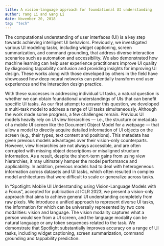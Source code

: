 ```yaml
---
title: A vision-language approach for foundational UI understanding
author: Yang Li and Gang Li
date: November 20, 2018
tag: "tech"
---
```


The computational understanding of user interfaces (UI) is a key step towards achieving intelligent UI behaviors. Previously, we investigated various UI modeling tasks, including widget captioning, screen summarization, and command grounding, that address diverse interaction scenarios such as automation and accessibility. We also demonstrated how machine learning can help user experience practitioners improve UI quality by diagnosing tappability confusion and providing insights for improving UI design. These works along with those developed by others in the field have showcased how deep neural networks can potentially transform end user experiences and the interaction design practice.

With these successes in addressing individual UI tasks, a natural question is whether we can obtain foundational understandings of UIs that can benefit specific UI tasks. As our first attempt to answer this question, we developed a multi-task model to address a range of UI tasks simultaneously. Although the work made some progress, a few challenges remain. Previous UI models heavily rely on UI view hierarchies — i.e., the structure or metadata of a mobile UI screen like the Document Object Model for a webpage — that allow a model to directly acquire detailed information of UI objects on the screen (e.g., their types, text content and positions). This metadata has given previous models advantages over their vision-only counterparts. However, view hierarchies are not always accessible, and are often corrupted with missing object descriptions or misaligned structure information. As a result, despite the short-term gains from using view hierarchies, it may ultimately hamper the model performance and applicability. In addition, previous models had to deal with heterogeneous information across datasets and UI tasks, which often resulted in complex model architectures that were difficult to scale or generalize across tasks.

In “Spotlight: Mobile UI Understanding using Vision-Language Models with a Focus”, accepted for publication at ICLR 2023, we present a vision-only approach that aims to achieve general UI understanding completely from raw pixels. We introduce a unified approach to represent diverse UI tasks, the information for which can be universally represented by two core modalities: vision and language. The vision modality captures what a person would see from a UI screen, and the language modality can be natural language or any token sequences related to the task. We demonstrate that Spotlight substantially improves accuracy on a range of UI tasks, including widget captioning, screen summarization, command grounding and tappability prediction.

